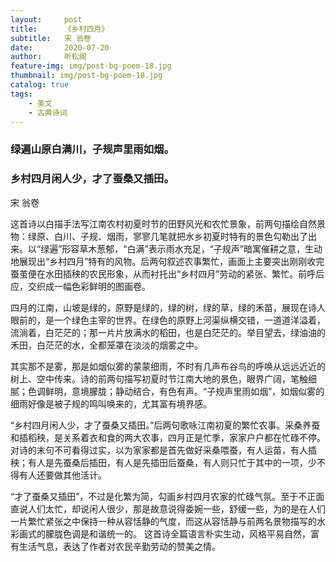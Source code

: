 ```yaml
---
layout:     post
title:      《乡村四月》
subtitle:   宋 翁卷
date:       2020-07-20
author:     听松阁
feature-img: img/post-bg-poem-18.jpg
thumbnail: img/post-bg-poem-18.jpg
catalog: true
tags:
    - 美文
    - 古典诗词
---
```


### 绿遍山原白满川，子规声里雨如烟。
### 乡村四月闲人少，才了蚕桑又插田。

宋 翁卷

这首诗以白描手法写江南农村初夏时节的田野风光和农忙景象，前两句描绘自然景物：绿原、白川、子规、烟雨，寥寥几笔就把水乡初夏时特有的景色勾勒出了出来。以“绿遍”形容草木葱郁，“白满”表示雨水充足，“子规声”暗寓催耕之意，生动地展现出“乡村四月”特有的风物。后两句叙述农事繁忙，画面上主要突出刚刚收完蚕茧便在水田插秧的农民形象，从而衬托出“乡村四月”劳动的紧张、繁忙。前呼后应，交织成一幅色彩鲜明的图画卷。

四月的江南，山坡是绿的，原野是绿的，绿的树，绿的草，绿的禾苗，展现在诗人眼前的，是一个绿色主宰的世界。在绿色的原野上河渠纵横交错，一道道洋溢着，流淌着，白茫茫的；那一片片放满水的稻田，也是白茫茫的。举目望去，绿油油的禾田，白茫茫的水，全都笼罩在淡淡的烟雾之中。

其实那不是雾，那是如烟似雾的蒙蒙细雨，不时有几声布谷鸟的呼唤从远远近近的树上、空中传来。诗的前两句描写初夏时节江南大地的景色，眼界广阔，笔触细腻；色调鲜明，意境朦胧；静动结合，有色有声。“子规声里雨如烟”，如烟似雾的细雨好像是被子规的鸣叫唤来的，尤其富有境界感。

“乡村四月闲人少，才了蚕桑又插田。”后两句歌咏江南初夏的繁忙农事。采桑养蚕和插稻秧，是关系着衣和食的两大农事，四月正是忙季，家家户户都在忙碌不停。对诗的末句不可看得过实，以为家家都是首先做好采桑喂蚕，有人运苗，有人插秧；有人是先蚕桑后插田，有人是先插田后蚕桑，有人则只忙于其中的一项，少不得有人还要做其他活计。

“才了蚕桑又插田”，不过是化繁为简，勾画乡村四月农家的忙碌气氛。至于不正面直说人们太忙，却说闲人很少，那是故意说得委婉一些，舒缓一些，为的是在人们一片繁忙紧张之中保持一种从容恬静的气度，而这从容恬静与前两名景物描写的水彩画式的朦胧色调是和谐统一的。
这首诗全篇语言朴实生动，风格平易自然，富有生活气息，表达了作者对农民辛勤劳动的赞美之情。
